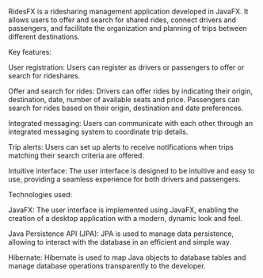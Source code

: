
RidesFX is a ridesharing management application developed in JavaFX. It allows users to offer and search for shared rides, connect drivers and passengers, and facilitate the organization and planning of trips between different destinations.

Key features:

User registration: Users can register as drivers or passengers to offer or search for rideshares.

Offer and search for rides: Drivers can offer rides by indicating their origin, destination, date, number of available seats and price. Passengers can search for rides based on their origin, destination and date preferences.

Integrated messaging: Users can communicate with each other through an integrated messaging system to coordinate trip details.

Trip alerts: Users can set up alerts to receive notifications when trips matching their search criteria are offered.

Intuitive interface: The user interface is designed to be intuitive and easy to use, providing a seamless experience for both drivers and passengers.

Technologies used:

JavaFX: The user interface is implemented using JavaFX, enabling the creation of a desktop application with a modern, dynamic look and feel.

Java Persistence API (JPA): JPA is used to manage data persistence, allowing to interact with the database in an efficient and simple way.

Hibernate: Hibernate is used to map Java objects to database tables and manage database operations transparently to the developer.
